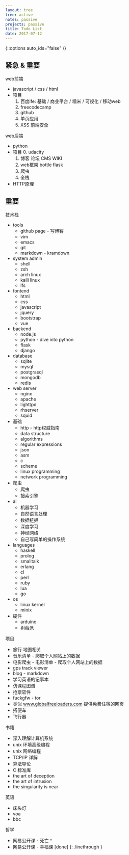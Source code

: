 ```yaml
---
layout: tree
tree: active
notes: passive
projects: passive
title: Todo List
date: 2017-07-12
---
```



{::options auto_ids="false" /}


## 紧急 & 重要

web前端
* javascript / css / html
* 项目
  1. 百度ife: 基础 / 商业平台 / 糯米 / 可视化 / 移动web
  2. freecodecamp
  3. github
  4. 单页应用
  5. XSS 前端安全

web后端
* python
* 项目
  0. udacity
  1. 博客 论坛 CMS WIKI
  2. web框架 bottle flask
  3. 爬虫
  4. 全栈
* HTTP原理

## 重要

技术栈
* tools
  + github page - 写博客
  * vim
  * emacs
  * git
  * markdown - kramdown
* system admin
  * shell
  * zsh
  * arch linux
  * kaili linux
  * lfs
* fontend
  * html
  * css
  * javascript
  * jquery
  * bootstrap
  * vue
* backend
  * node.js
  * python - dive into python
  * flask
  * django
* database
  * sqlite
  * mysql
  * postgrasql
  * mongodb
  * redis
* web server
  * nginx
  * apache
  * lighttpd
  * rhserver
  * squid
* 基础
  * http - http权威指南
  * data structure
  * algorithms
  * regular expressions
  * json
  * asm
  * c
  * scheme
  * linux programming
  * network programming
* 爬虫
  * 爬虫
  * 搜索引擎
* ai
  * 机器学习
  * 自然语言处理
  * 数据挖掘
  * 深度学习
  * 神经网络
  * 自己写简单的操作系统
* languages
  * haskell
  * prolog
  * smalltalk
  * erlang
  * cl
  * perl
  * ruby
  * lua
  * go
* os
  * linux kernel
  * minix
* 硬件
  * arduino
  * 树莓派

项目
* 旅行 地图相关
* 音乐清单 - 爬取个人网站上的数据
* 电影爬虫 - 电影清单 - 爬取个人网站上的数据
* gps track viewer
* blog - markdown
* 学习英语的记事本
* 仿课程图谱
* 抢票软件
* fuckgfw - tor
* 类似 www.globalfreeloaders.com 提供免费住宿的网页
* 搭便车
* 飞行器

书籍
* 深入理解计算机系统
* unix 环境高级编程
* unix 网络编程
* TCP/IP 详解
* 算法导论
* C 标准库
* the art of deception
* the art of intrusion
* the singularity is near

英语
* 床头灯
* voa
* bbc

哲学
* 网易公开课 - 死亡
^
* 网易公开课 - 幸福课 [done]
{: .linethrough }

